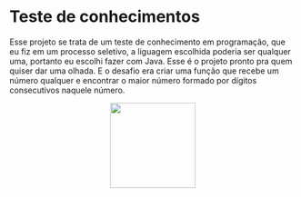 # Teste de conhecimentos

Esse projeto se trata de um teste de conhecimento em programação, que eu fiz em um processo seletivo, a liguagem escolhida poderia ser qualquer uma, portanto eu escolhi fazer com Java. Esse é o projeto pronto pra quem quiser dar uma olhada. E o desafio era criar uma função que recebe um número qualquer e encontrar o maior número formado por dígitos consecutivos naquele número.

<div align="center">
  <img src="https://cdn-icons-png.flaticon.com/512/226/226777.png" width="150px">
</div>
